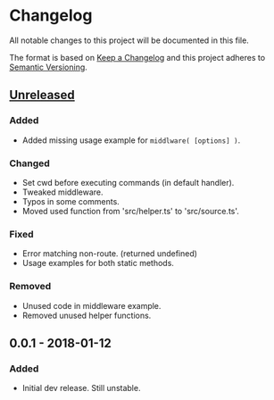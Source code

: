 # Changelog
All notable changes to this project will be documented in this file.

The format is based on [Keep a Changelog](http://keepachangelog.com/en/1.0.0/)
and this project adheres to [Semantic Versioning](http://semver.org/spec/v2.0.0.html).

## [Unreleased]

### Added

- Added missing usage example for `middlware( [options] )`.

### Changed

- Set cwd before executing commands (in default handler).
- Tweaked middleware.
- Typos in some comments.
- Moved used function from 'src/helper.ts' to 'src/source.ts'.

### Fixed

- Error matching non-route. (returned undefined)
- Usage examples for both static methods.

### Removed

- Unused code in middleware example.
- Removed unused helper functions.

## 0.0.1 - 2018-01-12

### Added

- Initial dev release. Still unstable.

[Unreleased]: https://github.com/olivierlacan/keep-a-changelog/compare/v0.0.1...HEAD
[0.0.2]: https://github.com/revam/git-koa-smart-proxy/compare/v0.0.1...v0.0.2
